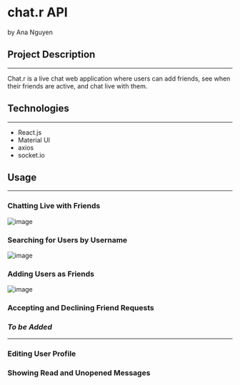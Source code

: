 # chat.r API
by Ana Nguyen

## Project Description
---
Chat.r is a live chat web application where users can add friends, see when their friends are active, and chat live with them.

## Technologies
---
- React.js
- Material UI
- axios
- socket.io



## Usage
---
### Chatting Live with Friends
![image](https://user-images.githubusercontent.com/114306872/211104694-5225d2ad-4789-4c16-87f8-a188544e84b1.png)
### Searching for Users by Username
![image](https://user-images.githubusercontent.com/114306872/211104771-15984dee-bbd5-4ae7-9a1b-b3a1560efd01.png)
### Adding Users as Friends
![image](https://user-images.githubusercontent.com/114306872/211104808-78bc6f19-0e00-4007-8fa4-0f7e53cec6da.png)
### Accepting and Declining Friend Requests

### ***To be Added***
---
### Editing User Profile
### Showing Read and Unopened Messages
